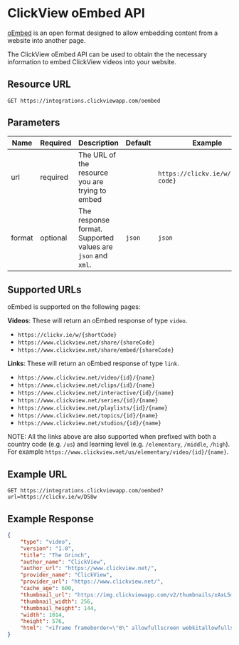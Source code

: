 # ClickView oEmbed API

[oEmbed](https://oembed.com/) is an open format designed to allow embedding content from a website into another page.

The ClickView oEmbed API can be used to obtain the the necessary information to embed ClickView videos into your website.


## Resource URL

```http
GET https://integrations.clickviewapp.com/oembed
```

## Parameters

| Name | Required | Description | Default | Example |
| ---- | -------- | ----------- | ------- | ------- |
| url | required | The URL of the resource you are trying to embed || `https://clickv.ie/w/{short-code}` |
| format | optional | The response format. Supported values are `json` and `xml`. | `json` | `json` |

## Supported URLs
oEmbed is supported on the following pages:

**Videos**:
These will return an oEmbed response of type `video`.

* `https://clickv.ie/w/{shortCode}`
* `https://www.clickview.net/share/{shareCode}`
* `https://www.clickview.net/share/embed/{shareCode}`

**Links**:
These will return an oEmbed response of type `link`.



* `https://www.clickview.net/video/{id}/{name}`
* `https://www.clickview.net/clips/{id}/{name}`
* `https://www.clickview.net/interactive/{id}/{name}`
* `https://www.clickview.net/series/{id}/{name}`
* `https://www.clickview.net/playlists/{id}/{name}`
* `https://www.clickview.net/topics/{id}/{name}`
* `https://www.clickview.net/studios/{id}/{name}`

NOTE: All the links above are also supported when prefixed with both a country code (e.g. `/us`) and learning level (e.g. `/elementary`, `/middle`, `/high`). For example `https://www.clickview.net/us/elementary/video/{id}/{name}`.

## Example URL
`GET https://integrations.clickviewapp.com/oembed?url=https://clickv.ie/w/D58w`

## Example Response
```json
{
    "type": "video",
    "version": "1.0",
    "title": "The Grinch",
    "author_name": "ClickView",
    "author_url": "https://www.clickview.net/",
    "provider_name": "ClickView",
    "provider_url": "https://www.clickview.net/",
    "cache_age": 600,
    "thumbnail_url": "https://img.clickviewapp.com/v2/thumbnails/xAxL5m?size=small",
    "thumbnail_width": 256,
    "thumbnail_height": 144,
    "width": 1014,
    "height": 576,
    "html": "<iframe frameborder=\"0\" allowfullscreen webkitallowfullscreen width=\"1014\" height=\"576\" src=\"https://www.clickview.net/share/embed/j3xP0b\"></iframe>"
}
```